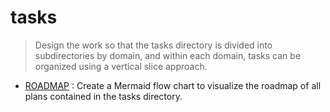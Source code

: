 # tasks

> Design the work so that the tasks directory is divided into subdirectories by domain, and within each domain, tasks can be organized using a vertical slice approach.

- [ROADMAP](./ROADMAPS.md) : Create a Mermaid flow chart to visualize the roadmap of all plans contained in the tasks directory.
